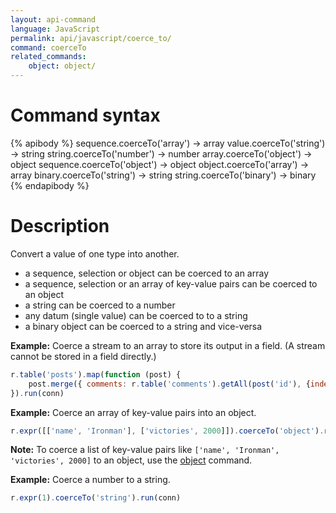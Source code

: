 ```yaml
---
layout: api-command
language: JavaScript
permalink: api/javascript/coerce_to/
command: coerceTo
related_commands:
    object: object/
---
```


# Command syntax #

{% apibody %}
sequence.coerceTo('array') &rarr; array
value.coerceTo('string') &rarr; string
string.coerceTo('number') &rarr; number
array.coerceTo('object') &rarr; object
sequence.coerceTo('object') &rarr; object
object.coerceTo('array') &rarr; array
binary.coerceTo('string') &rarr; string
string.coerceTo('binary') &rarr; binary
{% endapibody %}

# Description #

Convert a value of one type into another.

* a sequence, selection or object can be coerced to an array
* a sequence, selection or an array of key-value pairs can be coerced to an object
* a string can be coerced to a number
* any datum (single value) can be coerced to to a string
* a binary object can be coerced to a string and vice-versa

__Example:__ Coerce a stream to an array to store its output in a field. (A stream cannot be stored in a field directly.)

```js
r.table('posts').map(function (post) {
    post.merge({ comments: r.table('comments').getAll(post('id'), {index: 'postId'}).coerceTo('array')});
}).run(conn)
```

__Example:__ Coerce an array of key-value pairs into an object.


```js
r.expr([['name', 'Ironman'], ['victories', 2000]]).coerceTo('object').run(conn)
```

__Note:__ To coerce a list of key-value pairs like `['name', 'Ironman', 'victories', 2000]` to an object, use the [object](/api/javascript/object) command.

__Example:__ Coerce a number to a string.

```js
r.expr(1).coerceTo('string').run(conn)
```
